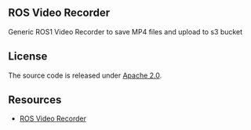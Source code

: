 ## ROS Video Recorder

Generic ROS1 Video Recorder to save MP4 files and upload to s3 bucket

## License

The source code is released under [Apache 2.0](https://aws.amazon.com/apache-2-0/).

## Resources
* [ROS Video Recorder](https://github.com/aws-deepracer/ros-video-recorder)
